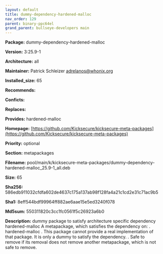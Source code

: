 ```yaml
---
layout: default
title: dummy-dependency-hardened-malloc
nav_order: 129
parent: binary-ppc64el
grand_parent: bullseye-developers main
---
```


**Package:** dummy-dependency-hardened-malloc

**Version:** 3:25.9-1

**Architecture:**  all

**Maintainer:**  Patrick Schleizer <adrelanos@whonix.org>

**Installed_size:**  65

**Recommends:**  

**Conficts:**  

**Replaces:**  

**Provides:**  hardened-malloc

**Homepage:**  [https://github.com/Kicksecure/kicksecure-meta-packages](https://github.com/Kicksecure/kicksecure-meta-packages)

**Priority:**  optional

**Section:** metapackages

**Filename:**  pool/main/k/kicksecure-meta-packages/dummy-dependency-hardened-malloc_25.9-1_all.deb

**Size:**  65

**Sha256:**  586edb911032cfdfa602de4637c175a137ab98f128fa4a21c1cd2e31c71ac9b5

**Sha1:**  8eff544bdf99964ff882ae6aae15e5ed3240f078

**Md5sum:**  550311820c3cc1fc0561f5c26923a6b0

**Description:** dummy package to satisfy architecture specific dependency hardened-malloc
 A metapackage, which satisfies the dependency on:
 .
 hardened-malloc
 .
 This package cannot provide a real implementation of that package. It is only
 a dummy to satisfy the dependency.
 .
 Safe to remove if its removal does not remove another metapackage, which is
 not safe to remove.


